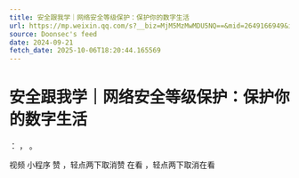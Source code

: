 ```yaml
---
title: 安全跟我学｜网络安全等级保护：保护你的数字生活
url: https://mp.weixin.qq.com/s?__biz=MjM5MzMwMDU5NQ==&mid=2649166949&idx=1&sn=70e9b551186a84954b4483713b221daa
source: Doonsec's feed
date: 2024-09-21
fetch_date: 2025-10-06T18:20:44.165569
---
```


# 安全跟我学｜网络安全等级保护：保护你的数字生活

：
，
。

视频
小程序
赞
，轻点两下取消赞
在看
，轻点两下取消在看